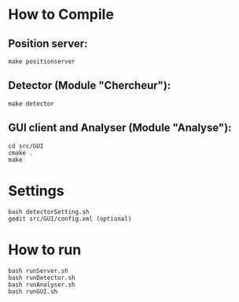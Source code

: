 # How to Compile

## Position server:
    make positionserver

## Detector (Module "Chercheur"):
    make detector

## GUI client and Analyser (Module "Analyse"):
    cd src/GUI
    cmake .
    make

# Settings 
    bash detectorSetting.sh
    gedit src/GUI/config.xml (optional)

# How to run
    bash runServer.sh
    bash runDetector.sh
    bash runAnalyser.sh
    bash runGUI.sh
